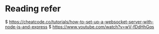 # Reading refer
$ https://cheatcode.co/tutorials/how-to-set-up-a-websocket-server-with-node-js-and-express
$ https://www.youtube.com/watch?v=wV-fDdHhGqs